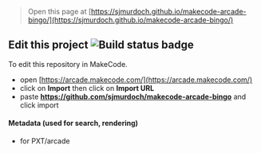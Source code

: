  


> Open this page at [https://sjmurdoch.github.io/makecode-arcade-bingo/](https://sjmurdoch.github.io/makecode-arcade-bingo/)

## Edit this project ![Build status badge](https://github.com/sjmurdoch/makecode-arcade-bingo/workflows/MakeCode/badge.svg)

To edit this repository in MakeCode.

* open [https://arcade.makecode.com/](https://arcade.makecode.com/)
* click on **Import** then click on **Import URL**
* paste **https://github.com/sjmurdoch/makecode-arcade-bingo** and click import

#### Metadata (used for search, rendering)

* for PXT/arcade
<script src="https://makecode.com/gh-pages-embed.js"></script><script>makeCodeRender("{{ site.makecode.home_url }}", "{{ site.github.owner_name }}/{{ site.github.repository_name }}");</script>
